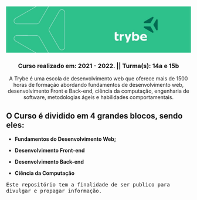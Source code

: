 ![trybe_banner](./banner.jpeg)
 
<h3 align="center"><strong>Curso realizado em: 2021 - 2022. || Turma(s): 14a e 15b</strong></h3>
<p align="center">A Trybe é uma escola de desenvolvimento web que oferece mais de 1500 horas de formação abordando fundamentos de desenvolvimento web, desenvolvimento Front e Back-end, ciência da computação, engenharia de software, metodologias ágeis e habilidades comportamentais.</p>

## O Curso é dividido em 4 grandes blocos, sendo eles:

 - **Fundamentos do Desenvolvimento Web;**

 - **Desenvolvimento Front-end**

 - **Desenvolvimento Back-end**

 - **Ciência da Computação**

<p><samp>Este repositório tem a finalidade de ser publico para divulgar e propagar informação.</samp></p>
